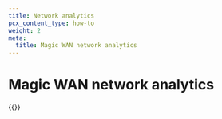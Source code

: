 ```yaml
---
title: Network analytics
pcx_content_type: how-to
weight: 2
meta:
  title: Magic WAN network analytics
---
```


# Magic WAN network analytics

{{<render file="_network-analytics.md" withParameters="Magic WAN">}}